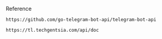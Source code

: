 Reference

```
https://github.com/go-telegram-bot-api/telegram-bot-api
```

```
https://tl.techgentsia.com/api/doc
```